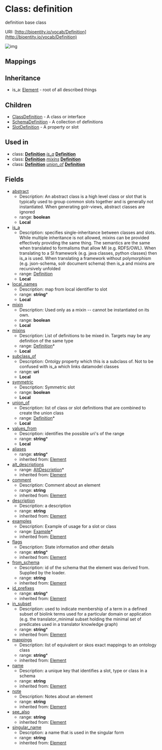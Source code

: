 # Class: definition


definition base class

URI: [http://bioentity.io/vocab/Definition](http://bioentity.io/vocab/Definition)

![img](http://yuml.me/diagram/nofunky;dir:TB/class/\[Definition|mixin:boolean%20%3F;abstract:boolean%20%3F;local_names:string%20*;subclass_of:uri%20%3F;values_from:string%20*;symmetric:boolean%20%3F;name(i):string;singular_name(i):string%20%3F;description(i):string%20%3F;note(i):string%20%3F;comment(i):string%20%3F;see_also(i):string%20%3F;flags(i):string%20*;aliases(i):string%20*;mappings(i):string%20*;id_prefixes(i):string%20*;in_subset(i):string%20*;from_schema(i):string%20%3F]-%20alt_descriptions(i)%20*>\[AltDescription],%20\[Definition]++-%20examples(i)%20*>\[Example],%20\[Definition]-%20union_of%20*>\[Definition],%20\[Definition]-%20mixins%20*>\[Definition],%20\[Definition]-%20is_a%20%3F>\[Definition],%20\[Definition]-%20is_a%20%3F>\[Definition],%20\[Definition]-%20mixins%20*>\[Definition],%20\[Definition]-%20union_of%20*>\[Definition],%20\[Definition]^-\[SlotDefinition],%20\[Definition]^-\[SchemaDefinition],%20\[Definition]^-\[ClassDefinition],%20\[Element]^-\[Definition])
## Mappings

## Inheritance

 *  is_a: [Element](Element.md) - root of all described things
## Children

 * [ClassDefinition](ClassDefinition.md) - A class or interface
 * [SchemaDefinition](SchemaDefinition.md) - A collection of definitions
 * [SlotDefinition](SlotDefinition.md) - A property or slot
## Used in

 *  class: **[Definition](Definition.md)** *[is_a](is_a.md)* **[Definition](Definition.md)**
 *  class: **[Definition](Definition.md)** *[mixins](mixins.md)* **[Definition](Definition.md)**
 *  class: **[Definition](Definition.md)** *[union_of](union_of.md)* **[Definition](Definition.md)**
## Fields

 * [abstract](abstract.md)
    * Description: An abstract class is a high level class or slot that is typically used to group common slots together and is generally not instantiated. When generating golr-views, abstract classes are ignored
    * range: **boolean**
    * __Local__
 * [is_a](is_a.md)
    * Description: specifies single-inheritance between classes and slots. While multiple inheritance is not allowed, mixins can be provided effectively providing the same thing. The semantics are the same when translated to formalisms that allow MI (e.g. RDFS/OWL). When translating to a SI framework (e.g. java classes, python classes) then is_a is used. When translating a framework without polymorphism (e.g. json-schema, solr document schema) then is_a and mixins are recursively unfolded
    * range: [Definition](Definition.md)
    * __Local__
 * [local_names](local_names.md)
    * Description: map from local identifier to slot
    * range: **string***
    * __Local__
 * [mixin](mixin.md)
    * Description: Used only as a mixin -- cannot be instantiated on its own.
    * range: **boolean**
    * __Local__
 * [mixins](mixins.md)
    * Description: List of definitions to be mixed in. Targets may be any definition of the same type
    * range: [Definition](Definition.md)*
    * __Local__
 * [subclass_of](subclass_of.md)
    * Description: Ontolgy property which this is a subclass of. Not to be confused with is_a which links datamodel classes
    * range: **uri**
    * __Local__
 * [symmetric](symmetric.md)
    * Description: Symmetric slot
    * range: **boolean**
    * __Local__
 * [union_of](union_of.md)
    * Description: list of class or slot definitions that are combined to create the union class
    * range: [Definition](Definition.md)*
    * __Local__
 * [values_from](values_from.md)
    * Description: identifies the possible uri's of the range
    * range: **string***
    * __Local__
 * [aliases](aliases.md)
    * range: **string***
    * inherited from: [Element](Element.md)
 * [alt_descriptions](alt_descriptions.md)
    * range: [AltDescription](AltDescription.md)*
    * inherited from: [Element](Element.md)
 * [comment](comment.md)
    * Description: Comment about an element
    * range: **string**
    * inherited from: [Element](Element.md)
 * [description](description.md)
    * Description: a description
    * range: **string**
    * inherited from: [Element](Element.md)
 * [examples](examples.md)
    * Description: Example of usage for a slot or class
    * range: [Example](Example.md)*
    * inherited from: [Element](Element.md)
 * [flags](flags.md)
    * Description: State information and other details
    * range: **string***
    * inherited from: [Element](Element.md)
 * [from_schema](from_schema.md)
    * Description: id of the schema that the element was derived from.  Supplied by the loader.
    * range: **string**
    * inherited from: [Element](Element.md)
 * [id_prefixes](id_prefixes.md)
    * range: **string***
    * inherited from: [Element](Element.md)
 * [in_subset](in_subset.md)
    * Description: used to indicate membership of a term in a defined subset of biolink terms used for a particular domain or application (e.g. the translator_minimal subset holding the minimal set of predicates used in a translator knowledge graph)
    * range: **string***
    * inherited from: [Element](Element.md)
 * [mappings](mappings.md)
    * Description: list of equivalent or skos exact mappings to an ontology class
    * range: **string***
    * inherited from: [Element](Element.md)
 * [name](name.md)
    * Description: a unique key that identifies a slot, type or class in a schema
    * range: **string**
    * inherited from: [Element](Element.md)
 * [note](note.md)
    * Description: Notes about an element
    * range: **string**
    * inherited from: [Element](Element.md)
 * [see_also](see_also.md)
    * range: **string**
    * inherited from: [Element](Element.md)
 * [singular_name](singular_name.md)
    * Description: a name that is used in the singular form
    * range: **string**
    * inherited from: [Element](Element.md)
